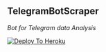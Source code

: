 <h2><b>TelegramBotScraper</b></h2>
<i>Bot for Telegram data Analysis</i>

[![Deploy To Heroku](https://www.herokucdn.com/deploy/button.svg)](https://heroku.com/deploy?template=https://github.com/itzrexmodz/TelegramBotScraper/tree/master)

